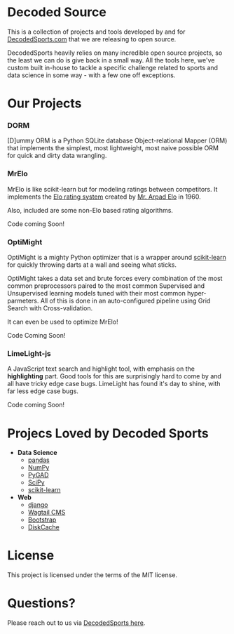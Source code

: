 # Decoded Source

This is a collection of projects and tools developed by and for [DecodedSports.com](https://www.decodedsports.com) that we are releasing to open source.

DecodedSports heavily relies on many incredible open source projects, so the least we can do is give back in a small way. All the tools here, we've custom built in-house to tackle a specific challenge related to sports and data science in some way - with a few one off exceptions.

# Our Projects

### DORM

[D]ummy ORM is a Python SQLite database Object-relational Mapper (ORM) that implements the simplest, most lightweight, most naive possible ORM for quick and dirty data wrangling.

### MrElo

MrElo is like scikit-learn but for modeling ratings between competitors. It implements the [Elo rating system](https://en.wikipedia.org/wiki/Elo_rating_system) created by [Mr. Arpad Elo](https://en.wikipedia.org/wiki/Arpad_Elo) in 1960.

Also, included are some non-Elo based rating algorithms.

Code coming Soon!

### OptiMight

OptiMight is a mighty Python optimizer that is a wrapper around [scikit-learn](https://scikit-learn.org/stable/) for quickly throwing darts at a wall and seeing what sticks.

OptiMight takes a data set and brute forces every combination of the most common preprocessors paired to the most common Supervised and Unsupervised learning models tuned with their most common hyper-parmeters. All of this is done in an auto-configured pipeline using Grid Search with Cross-validation.

It can even be used to optimize MrElo!

Code Coming Soon!


### LimeLight-js

A JavaScript text search and highlight tool, with emphasis on the <b>highlighting</b> part. Good tools for this are surprisingly hard to come by and all have tricky edge case bugs. LimeLight has found it's day to shine, with far less edge case bugs.

Code coming Soon!


# Projecs Loved by Decoded Sports

- <b>Data Science</b>
  - [pandas](https://pandas.pydata.org/)
  - [NumPy](https://numpy.org/)
  - [PyGAD](https://pygad.readthedocs.io/en/latest/)
  - [SciPy](https://scipy.org/)
  - [scikit-learn](https://scikit-learn.org/stable/)
- <b>Web</b>
  - [django](https://www.djangoproject.com/)
  - [Wagtail CMS](https://wagtail.org/)
  - [Bootstrap](https://getbootstrap.com/)
  - [DiskCache](https://grantjenks.com/docs/diskcache/tutorial.html)
  


# License

This project is licensed under the terms of the MIT license.

# Questions?
Please reach out to us via [DecodedSports here](https://www.decodedsports.com/contact).
